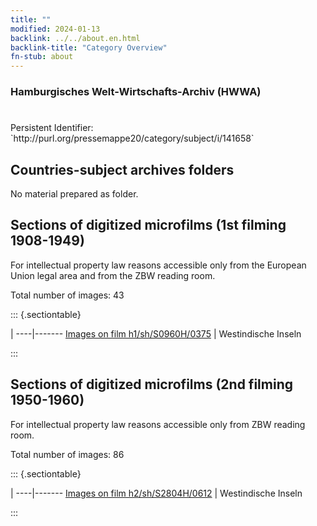 ```yaml
---
title: ""
modified: 2024-01-13
backlink: ../../about.en.html
backlink-title: "Category Overview"
fn-stub: about
---
```


### Hamburgisches Welt-Wirtschafts-Archiv (HWWA)

# 

<div class="hint">Persistent Identifier: `http://purl.org/pressemappe20/category/subject/i/141658`</div>







## Countries-subject archives folders





No material prepared as folder.



<a id="filmsections" />

## Sections of digitized microfilms (1st filming 1908-1949)

<p>For intellectual property law reasons accessible only from the European Union legal area and from the ZBW reading room.</p>



<p>Total number of images: 43</p>




::: {.sectiontable}

 | 
----|-------
<a class="btn" href="https://pm20.zbw.eu/film/h1/sh/S0960H/0375" rel="nofollow">Images on film h1/sh/S0960H/0375</a> | Westindische Inseln


:::




## Sections of digitized microfilms (2nd filming 1950-1960)

<p>For intellectual property law reasons accessible only from ZBW reading room.</p>



<p>Total number of images: 86</p>




::: {.sectiontable}

 | 
----|-------
<a class="btn" href="https://pm20.zbw.eu/film/h2/sh/S2804H/0612" rel="nofollow">Images on film h2/sh/S2804H/0612</a> | Westindische Inseln


:::
















